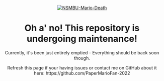 <p align="center">
  <a href="optional"><img src="https://i.ibb.co/g9x05hg/NSMBU-Mario-Death.png" alt="NSMBU-Mario-Death" border="0"></a>

<div align=center><h1>Oh a' no! This repository is undergoing maintenance!</h1>
Currently, it's been just entirely emptied - Everything should be back soon though.</div>

<p align="center">
Refresh this page if your having issues or contact me on GitHub about it here:
https://github.com/PaperMarioFan-2022
